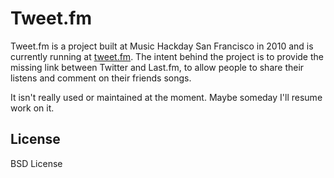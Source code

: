 Tweet.fm
========

Tweet.fm is a project built at Music Hackday San Francisco in 2010 and is currently running at [tweet.fm](http://tweet.fm/). The intent behind the project is to provide the missing link between Twitter and Last.fm, to allow people to share their listens and comment on their friends songs. 

It isn't really used or maintained at the moment.  Maybe someday I'll resume work on it.

License
-------
BSD License
